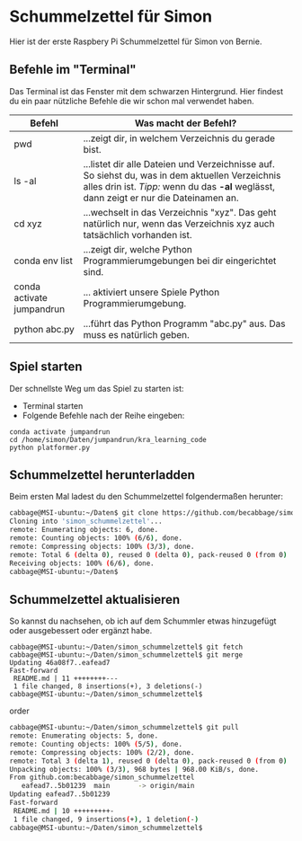 # Schummelzettel für Simon

Hier ist der erste Raspbery Pi Schummelzettel für Simon von Bernie.

## Befehle im "Terminal" 
Das Terminal ist das Fenster mit dem schwarzen Hintergrund. Hier findest du ein paar nützliche Befehle die wir schon mal verwendet haben.

| Befehl | Was macht der Befehl? | 
| -- | -- | 
| pwd | ...zeigt dir, in welchem Verzeichnis du gerade bist. | 
| ls -al | ...listet dir alle Dateien und Verzeichnisse auf. So siehst du, was in dem aktuellen Verzeichnis alles drin ist. *Tipp:* wenn du das **-al** weglässt, dann zeigt er nur die Dateinamen an. |
| cd xyz | ...wechselt in das Verzeichnis "xyz". Das geht natürlich nur, wenn das Verzeichnis xyz auch tatsächlich vorhanden ist. |
| conda env list | ...zeigt dir, welche Python Programmierumgebungen bei dir eingerichtet sind. |
| conda activate jumpandrun | ... aktiviert unsere Spiele Python Programmierumgebung. |
| python abc.py | ...führt das Python Programm "abc.py" aus. Das muss es natürlich geben. |

## Spiel starten

Der schnellste Weg um das Spiel zu starten ist:

* Terminal starten
* Folgende Befehle nach der Reihe eingeben:

```
conda activate jumpandrun
cd /home/simon/Daten/jumpandrun/kra_learning_code
python platformer.py
```

## Schummelzettel herunterladden

Beim ersten Mal ladest du den Schummelzettel folgendermaßen herunter:

```bash
cabbage@MSI-ubuntu:~/Daten$ git clone https://github.com/becabbage/simon_schummelzettel
Cloning into 'simon_schummelzettel'...
remote: Enumerating objects: 6, done.
remote: Counting objects: 100% (6/6), done.
remote: Compressing objects: 100% (3/3), done.
remote: Total 6 (delta 0), reused 0 (delta 0), pack-reused 0 (from 0)
Receiving objects: 100% (6/6), done.
cabbage@MSI-ubuntu:~/Daten$
```
## Schummelzettel aktualisieren

So kannst du nachsehen, ob ich auf dem Schummler etwas hinzugefügt oder ausgebessert oder ergänzt habe.

```
cabbage@MSI-ubuntu:~/Daten/simon_schummelzettel$ git fetch 
cabbage@MSI-ubuntu:~/Daten/simon_schummelzettel$ git merge
Updating 46a08f7..eafead7
Fast-forward
 README.md | 11 ++++++++---
 1 file changed, 8 insertions(+), 3 deletions(-)
cabbage@MSI-ubuntu:~/Daten/simon_schummelzettel$
```

order 

```bash
cabbage@MSI-ubuntu:~/Daten/simon_schummelzettel$ git pull
remote: Enumerating objects: 5, done.
remote: Counting objects: 100% (5/5), done.
remote: Compressing objects: 100% (2/2), done.
remote: Total 3 (delta 1), reused 0 (delta 0), pack-reused 0 (from 0)
Unpacking objects: 100% (3/3), 968 bytes | 968.00 KiB/s, done.
From github.com:becabbage/simon_schummelzettel
   eafead7..5b01239  main       -> origin/main
Updating eafead7..5b01239
Fast-forward
 README.md | 10 +++++++++-
 1 file changed, 9 insertions(+), 1 deletion(-)
cabbage@MSI-ubuntu:~/Daten/simon_schummelzettel$ 
```

